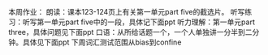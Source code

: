 本周作业：
朗读：课本123-124页上有关第一单元part five的截选片。
听写练习：听写第一单元part five中的一段，具体记下面ppt
听力理解：第一单元part three，具体问题见下面ppt
口语：从所给话题一个，一个人单独讲一分半到二分钟。具体见下面ppt
下周词汇测试范围从bias到confine

